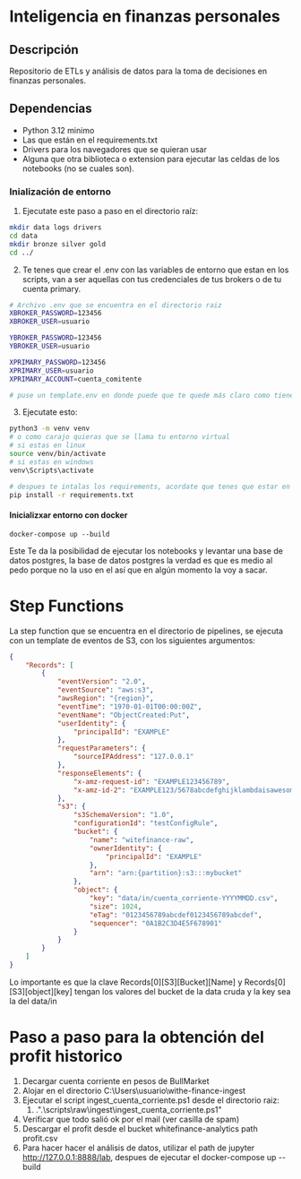# Inteligencia en finanzas personales

## Descripción

Repositorio de ETLs y análisis de datos para la toma de decisiones en finanzas personales.

## Dependencias

- Python 3.12 minimo
- Las que están en el requirements.txt
- Drivers para los navegadores que se quieran usar
- Alguna que otra biblioteca o extension para ejecutar las celdas de los notebooks (no se cuales son).

### Inialización de entorno

1. Ejecutate este paso a paso en el directorio raíz:

```bash
mkdir data logs drivers
cd data
mkdir bronze silver gold
cd ../
```

2. Te tenes que crear el .env con las variables de entorno que estan en los scripts, van a ser aquellas con tus credenciales de tus brokers o de tu cuenta primary.

```bash
# Archivo .env que se encuentra en el directorio raiz
XBROKER_PASSWORD=123456
XBROKER_USER=usuario

YBROKER_PASSWORD=123456
YBROKER_USER=usuario

XPRIMARY_PASSWORD=123456
XPRIMARY_USER=usuario
XPRIMARY_ACCOUNT=cuenta_comitente

# puse un template.env en donde puede que te quede más claro como tiene que quedar
```

3. Ejecutate esto:

```bash
python3 -m venv venv
# o como carajo quieras que se llama tu entorno virtual
# si estas en linux
source venv/bin/activate
# si estas en windows
venv\Scripts\activate

# despues te intalas los requirements, acordate que tenes que estar en Python 3.12 sino no funca, o por ahí si pero qcyo
pip install -r requirements.txt
```

#### Inicializxar entorno con docker

```docker
docker-compose up --build
```

Este Te da la posibilidad de ejecutar los notebooks y levantar una base de datos postgres, la base de datos postgres la verdad es que es medio al pedo porque no la uso en el  así que en algún momento la voy a sacar.

# Step Functions

La step function que se encuentra en el directorio de pipelines, se ejecuta con un template de eventos de S3, con los siguientes argumentos:

```json
{
    "Records": [
        {
            "eventVersion": "2.0",
            "eventSource": "aws:s3",
            "awsRegion": "{region}",
            "eventTime": "1970-01-01T00:00:00Z",
            "eventName": "ObjectCreated:Put",
            "userIdentity": {
                "principalId": "EXAMPLE"
            },
            "requestParameters": {
                "sourceIPAddress": "127.0.0.1"
            },
            "responseElements": {
                "x-amz-request-id": "EXAMPLE123456789",
                "x-amz-id-2": "EXAMPLE123/5678abcdefghijklambdaisawesome/mnopqrstuvwxyzABCDEFGH"
            },
            "s3": {
                "s3SchemaVersion": "1.0",
                "configurationId": "testConfigRule",
                "bucket": {
                    "name": "witefinance-raw",
                    "ownerIdentity": {
                        "principalId": "EXAMPLE"
                    },
                    "arn": "arn:{partition}:s3:::mybucket"
                },
                "object": {
                    "key": "data/in/cuenta_corriente-YYYYMMDD.csv",
                    "size": 1024,
                    "eTag": "0123456789abcdef0123456789abcdef",
                    "sequencer": "0A1B2C3D4E5F678901"
                }
            }
        }
    ]
}
```

Lo importante es que la clave Records[0][S3][Bucket][Name] y Records[0][S3][object][key] tengan los valores del bucket de la data cruda y la key sea la del data/in

# Paso a paso para la obtención del profit historico

1. Decargar cuenta corriente en pesos de BullMarket
2. Alojar en el directorio C:\Users\usuario\withe-finance-ingest
3. Ejecutar el script ingest_cuenta_corriente.ps1 desde el directorio raiz:
   1. .".\scripts\raw\ingest\ingest_cuenta_corriente.ps1"
4. Verificar que todo salió ok por el mail (ver casilla de spam)
5. Descargar el profit desde el bucket whitefinance-analytics path profit.csv
6. Para hacer hacer el análisis de datos, utilizar el path de jupyter http://127.0.0.1:8888/lab, despues de ejecutar el docker-compose up --build
